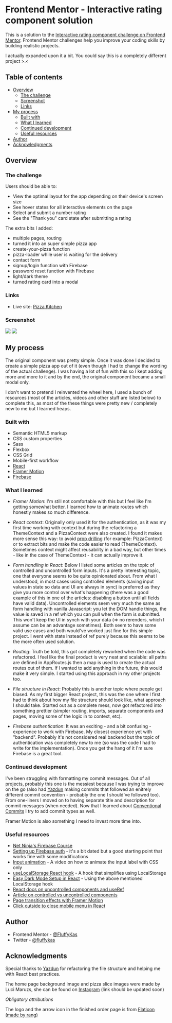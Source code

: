 # Frontend Mentor - Interactive rating component solution

This is a solution to the [Interactive rating component challenge on Frontend Mentor](https://www.frontendmentor.io/challenges/interactive-rating-component-koxpeBUmI). Frontend Mentor challenges help you improve your coding skills by building realistic projects.

I actually expanded upon it a bit. You could say this is a completely different project >.<

## Table of contents

- [Overview](#overview)
  - [The challenge](#the-challenge)
  - [Screenshot](#screenshot)
  - [Links](#links)
- [My process](#my-process)
  - [Built with](#built-with)
  - [What I learned](#what-i-learned)
  - [Continued development](#continued-development)
  - [Useful resources](#useful-resources)
- [Author](#author)
- [Acknowledgments](#acknowledgments)

## Overview

### The challenge

Users should be able to:

- View the optimal layout for the app depending on their device's screen size
- See hover states for all interactive elements on the page
- Select and submit a number rating
- See the "Thank you" card state after submitting a rating

The extra bits I added:

- multiple pages, routing
- turned it into an super simple pizza app
- create-your-pizza function
- pizza-loader while user is waiting for the delivery
- contact form
- signup/login function with Firebase
- password reset function with Firebase
- light/dark theme
- turned rating card into a modal

### Links

- Live site: [Pizza Kitchen](https://pizza-kitchen.netlify.app/)

### Screenshot

![](./screenshots/finish-desktop.png)
![](./screenshots/signup-mobile.png)

## My process

The original component was pretty simple. Once it was done I decided to create a simple pizza app out of it (even though I had to change the wording of the actual challenge). I was having a lot of fun with this so I kept adding more and more to it and by the end, the original component became a small modal only.

I don't want to pretend I reinvented the wheel here, I used a bunch of resources (most of the articles, videos and other stuff are listed below) to complete this, as most of the these things were pretty new / completely new to me but I learned heaps.

### Built with

- Semantic HTML5 markup
- CSS custom properties
- Sass
- Flexbox
- CSS Grid
- Mobile-first workflow
- [React](https://reactjs.org/)
- [Framer Motion](https://www.framer.com/motion/)
- [Firebase](https://firebase.google.com/)

### What I learned

- _Framer Motion_: I'm still not comfortable with this but I feel like I'm getting somewhat better. I learned how to animate routes which honestly makes so much difference.

- _React context_: Originally only used it for the authentication, as it was my first time working with context but during the refactoring a ThemeContext and a PizzaContext were also created. I found it makes more sense this way: to avoid [prop drilling](https://kentcdodds.com/blog/prop-drilling) (for example: PizzaContext) or to extract bits and make the code easier to read (ThemeContext). Sometimes context might affect reusability in a bad way, but other times - like in the case of ThemeContext - it can actually improve it.

- _Form handling in React_: Below I listed some articles on the topic of controlled and uncontrolled form inputs. It's a pretty interesting topic, one that everyone seems to be quite opinionated about. From what I understood, in most cases using controlled elements (saving input values in state so data and UI are always in sync) is preferred as they give you more control over what's happening (there was a good example of this in one of the articles: disabling a button until all fields have valid data). Uncontrolled elements seem very much the same as form handling with vanilla Javascript: you let the DOM handle things, the value is saved in a ref which you can pull when the form is submitted. This won't keep the UI in synch with your data (=> no rerenders, which I assume can be an advantage sometimes). Both seem to have some valid use cases and both would've worked just fine for this simple project. I went with state instead of ref purely because this seems to be the more often used solution.

- _Routing_: Truth be told, this got completely reworked when the code was refactored. I feel like the final product is very neat and scalable: all paths are defined in AppRoutes.js then a map is used to create the actual routes out of them. If I wanted to add anything in the future, this would make it very simple. I started using this approach in my other projects too.

- _File structure in React_: Probably this is another topic where people get biased. As my first bigger React project, this was the one where I first had to think about how my file structure should look like, what approach I should take. Started out as a complete mess, now got refactored into something prettier (simpler routing, imports, separate components and pages, moving some of the logic in to context, etc).

- _Firebase authentication_: It was an exciting - and a bit confusing - experience to work with Firebase. My closest experience yet with "backend". Probably it's not considered real backend but the topic of authentication was completely new to me (so was the code I had to write for the implementation). Once you get the hang of it I'm sure Firebase is a great tool.

### Continued development

I've been struggling with formatting my commit messages. Out of all projects, probably this one is the messiest because I was trying to improve on the go (also had [Yazdun](https://github.com/Yazdun) making commits that followed an enitrely different commit convention - probably the one I should've followed too). From one-liners I moved on to having separate title and description for commit messages (when needed). Now that I learned about [Conventional Commits](https://www.conventionalcommits.org/en/v1.0.0/) I try to add commit types as well.

Framer Motion is also something I need to invest more time into.

### Useful resources

- [Net Ninja's Firebase Course](https://www.youtube.com/watch?v=9zdvmgGsww0)
- [Setting up Firebase auth](https://www.youtube.com/watch?v=PKwu15ldZ7k) - it's a bit dated but a good starting point that works fine with some modifications
- [Input animation](https://www.youtube.com/watch?v=v8mRUU3orjI) - A video on how to animate the input label with CSS only
- [useLocalStorage React hook](https://www.npmjs.com/package/use-local-storage) - A hook that simplifies using LocalStorage
- [Easy Dark Mode Setup in React](https://css-tricks.com/easy-dark-mode-and-multiple-color-themes-in-react/) - Using the above mentioned LocalStorage hook
- [React docs on uncontrolled components and useRef](https://reactjs.org/docs/uncontrolled-components.html)
- [Article on controlled vs uncontrolled components](https://goshacmd.com/controlled-vs-uncontrolled-inputs-react/)
- [Page transition effects with Framer Motion](https://www.youtube.com/watch?v=FdrEjwymzdY)
- [Click outside to close mobile menu in React](https://www.youtube.com/watch?v=eWO1b6EoCnQ)

## Author

- Frontend Mentor - [@FluffyKas](https://www.frontendmentor.io/profile/FluffyKas)
- Twitter - [@fluffykas](https://www.twitter.com/FluffyKas)

## Acknowledgments

Special thanks to [Yazdun](https://github.com/Yazdun) for refactoring the file structure and helping me with React best practices.

The home page background image and pizza slice images were made by Luci Maruzs, she can be found on [Instagram](https://www.instagram.com/) (link should be updated soon)

_Obligatory attributions_

The logo and the arrow icon in the finished order page is from [Flaticon (made by rang)](https://www.flaticon.com/free-icons/arrow)
